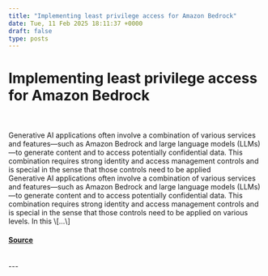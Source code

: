 ```yaml
---
title: "Implementing least privilege access for Amazon Bedrock"
date: Tue, 11 Feb 2025 18:11:37 +0000
draft: false
type: posts
---
```

# Implementing least privilege access for Amazon Bedrock

<br/>

<br/>
Generative AI applications often involve a combination of various services and features—such as Amazon Bedrock and large language models (LLMs)—to generate content and to access potentially confidential data. This combination requires strong identity and access management controls and is special in the sense that those controls need to be applied
<br/>
Generative AI applications often involve a combination of various services and features—such as Amazon Bedrock and large language models (LLMs)—to generate content and to access potentially confidential data. This combination requires strong identity and access management controls and is special in the sense that those controls need to be applied on various levels. In this \[…\]

#### [Source](https://aws.amazon.com/blogs/security/implementing-least-privilege-access-for-amazon-bedrock/)

<br/>
---
